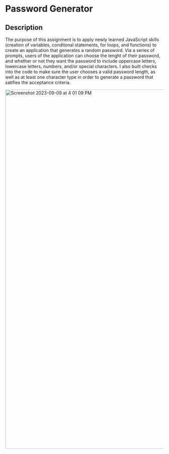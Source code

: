 # Password Generator 
## Description

The purpose of this assignment is to apply newly learned JavaScript skills (creation of variables, conditonal statements, for loops, and functions) to create an application that generates a random password. 
Via a series of prompts, users of the application can choose the lenght of their password, and whether or not they want the password to include uppercase letters, lowercase letters, numbers, and/or special characters. 
I also built checks into the code to make sure the user chooses a valid password length, as well as at least one character type in order to generate a password that satifies the acceptance criteria. 

<img width="1138" alt="Screenshot 2023-09-09 at 4 01 09 PM" src="https://github.com/Kristin611/Password-Generator/assets/131815565/e8c09cf6-f3c2-4c82-bd62-3afc3d71d93b">

